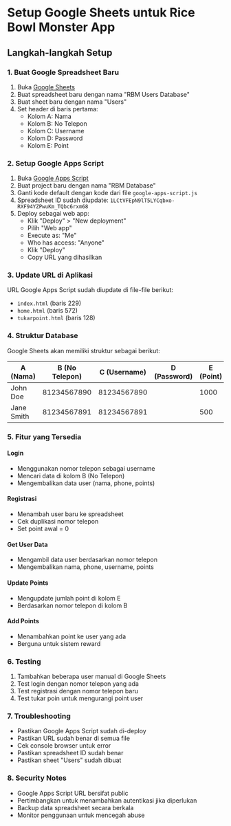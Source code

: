 # Setup Google Sheets untuk Rice Bowl Monster App

## Langkah-langkah Setup

### 1. Buat Google Spreadsheet Baru

1. Buka [Google Sheets](https://sheets.google.com)
2. Buat spreadsheet baru dengan nama "RBM Users Database"
3. Buat sheet baru dengan nama "Users"
4. Set header di baris pertama:
   - Kolom A: Nama
   - Kolom B: No Telepon  
   - Kolom C: Username
   - Kolom D: Password
   - Kolom E: Point

### 2. Setup Google Apps Script

1. Buka [Google Apps Script](https://script.google.com)
2. Buat project baru dengan nama "RBM Database"
3. Ganti kode default dengan kode dari file `google-apps-script.js`
4. Spreadsheet ID sudah diupdate: `1LCtVFEpN9lT5LYCqbxo-RXF94YZPwuKm_TQbc6rxm68`
5. Deploy sebagai web app:
   - Klik "Deploy" > "New deployment"
   - Pilih "Web app"
   - Execute as: "Me"
   - Who has access: "Anyone"
   - Klik "Deploy"
   - Copy URL yang dihasilkan

### 3. Update URL di Aplikasi

URL Google Apps Script sudah diupdate di file-file berikut:

- `index.html` (baris 229)
- `home.html` (baris 572)  
- `tukarpoint.html` (baris 128)

### 4. Struktur Database

Google Sheets akan memiliki struktur sebagai berikut:

| A (Nama) | B (No Telepon) | C (Username) | D (Password) | E (Point) |
|----------|----------------|--------------|--------------|-----------|
| John Doe | 81234567890   | 81234567890  |              | 1000      |
| Jane Smith| 81234567891  | 81234567891  |              | 500       |

### 5. Fitur yang Tersedia

#### Login
- Menggunakan nomor telepon sebagai username
- Mencari data di kolom B (No Telepon)
- Mengembalikan data user (nama, phone, points)

#### Registrasi  
- Menambah user baru ke spreadsheet
- Cek duplikasi nomor telepon
- Set point awal = 0

#### Get User Data
- Mengambil data user berdasarkan nomor telepon
- Mengembalikan nama, phone, username, points

#### Update Points
- Mengupdate jumlah point di kolom E
- Berdasarkan nomor telepon di kolom B

#### Add Points
- Menambahkan point ke user yang ada
- Berguna untuk sistem reward

### 6. Testing

1. Tambahkan beberapa user manual di Google Sheets
2. Test login dengan nomor telepon yang ada
3. Test registrasi dengan nomor telepon baru
4. Test tukar poin untuk mengurangi point user

### 7. Troubleshooting

- Pastikan Google Apps Script sudah di-deploy
- Pastikan URL sudah benar di semua file
- Cek console browser untuk error
- Pastikan spreadsheet ID sudah benar
- Pastikan sheet "Users" sudah dibuat

### 8. Security Notes

- Google Apps Script URL bersifat public
- Pertimbangkan untuk menambahkan autentikasi jika diperlukan
- Backup data spreadsheet secara berkala
- Monitor penggunaan untuk mencegah abuse

